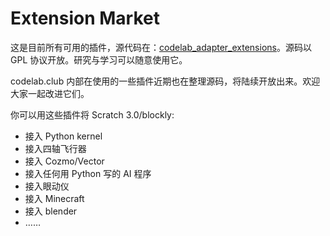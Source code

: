 # Extension Market
这是目前所有可用的插件，源代码在：[codelab_adapter_extensions](https://github.com/CodeLabClub/codelab_adapter_extensions)。源码以 GPL 协议开放。研究与学习可以随意使用它。

codelab.club 内部在使用的一些插件近期也在整理源码，将陆续开放出来。欢迎大家一起改进它们。

你可以用这些插件将 Scratch 3.0/blockly:

*  接入 Python kernel
*  接入四轴飞行器
*  接入 Cozmo/Vector
*  接入任何用 Python 写的 AI 程序
*  接入眼动仪
*  接入 Minecraft
*  接入 blender
*  ……

<!--
以下是插件列表

*  [extension_android.py](https://github.com/CodeLabClub/codelab_adapter_extensions/blob/master/extension_android.py)
*  [extension_blender.py](https://github.com/CodeLabClub/codelab_adapter_extensions/blob/master/extension_blender.py)
*  [extension_chatterbot.py](https://github.com/CodeLabClub/codelab_adapter_extensions/blob/master/extension_chatterbot.py)
*  [extension_cozmo.py](https://github.com/CodeLabClub/codelab_adapter_extensions/blob/master/extension_cozmo.py)
*  [extension_demo.py](https://github.com/CodeLabClub/codelab_adapter_extensions/blob/master/extension_demo.py)
*  [extension_eim.py](https://github.com/CodeLabClub/codelab_adapter_extensions/blob/master/extension_eim.py)
*  [extension_eim_http.py](https://github.com/CodeLabClub/codelab_adapter_extensions/blob/master/extension_eim_http.py)
*  [extension_eim_monitor.py](https://github.com/CodeLabClub/codelab_adapter_extensions/blob/master/extension_eim_monitor.py)
*  [extension_eim_script.py](https://github.com/CodeLabClub/codelab_adapter_extensions/blob/master/extension_eim_script.py)
*  [extension_facial_landmarks.py](https://github.com/CodeLabClub/codelab_adapter_extensions/blob/master/extension_facial_landmarks.py)
*  [extension_fly.py](https://github.com/CodeLabClub/codelab_adapter_extensions/blob/master/extension_fly.py)
*  [extension_helloworld.py](https://github.com/CodeLabClub/codelab_adapter_extensions/blob/master/extension_helloworld.py)
*  [extension_home_assistant.py](https://github.com/CodeLabClub/codelab_adapter_extensions/blob/master/extension_home_assistant.py)
*  [extension_hungry_robot.py](https://github.com/CodeLabClub/codelab_adapter_extensions/blob/master/extension_hungry_robot.py)
*  [extension_microbit.py](https://github.com/CodeLabClub/codelab_adapter_extensions/blob/master/extension_microbit.py)
*  [extension_minecraft.py](https://github.com/CodeLabClub/codelab_adapter_extensions/blob/master/extension_minecraft.py)
*  [extension_mpython.py](https://github.com/CodeLabClub/codelab_adapter_extensions/blob/master/extension_mpython.py)
*  [extension_mxcar.py](https://github.com/CodeLabClub/codelab_adapter_extensions/blob/master/extension_mxcar.py)
*  [extension_opencv.py](https://github.com/CodeLabClub/codelab_adapter_extensions/blob/master/extension_opencv.py)
*  [extension_presentation.py](https://github.com/CodeLabClub/codelab_adapter_extensions/blob/master/extension_presentation.py)
*  [extension_python_kernel.py](https://github.com/CodeLabClub/codelab_adapter_extensions/blob/master/extension_python_kernel.py)
*  [extension_switch_joycon.py](https://github.com/CodeLabClub/codelab_adapter_extensions/blob/master/extension_switch_joycon.py)
*  [extension_tensorflow.py](https://github.com/CodeLabClub/codelab_adapter_extensions/blob/master/extension_tensorflow.py)
*  [extension_third_party_library.py](https://github.com/CodeLabClub/codelab_adapter_extensions/blob/master/extension_third_party_library.py)
*  [extension_tulingbot.py](https://github.com/CodeLabClub/codelab_adapter_extensions/blob/master/extension_tulingbot.py)
*  [extension_ubtrobot.py](https://github.com/CodeLabClub/codelab_adapter_extensions/blob/master/extension_ubtrobot.py)
*  [extension_vector.py](https://github.com/CodeLabClub/codelab_adapter_extensions/blob/master/extension_vector.py)
*  [extension_wechat.py](https://github.com/CodeLabClub/codelab_adapter_extensions/blob/master/extension_wechat.py)
-->
